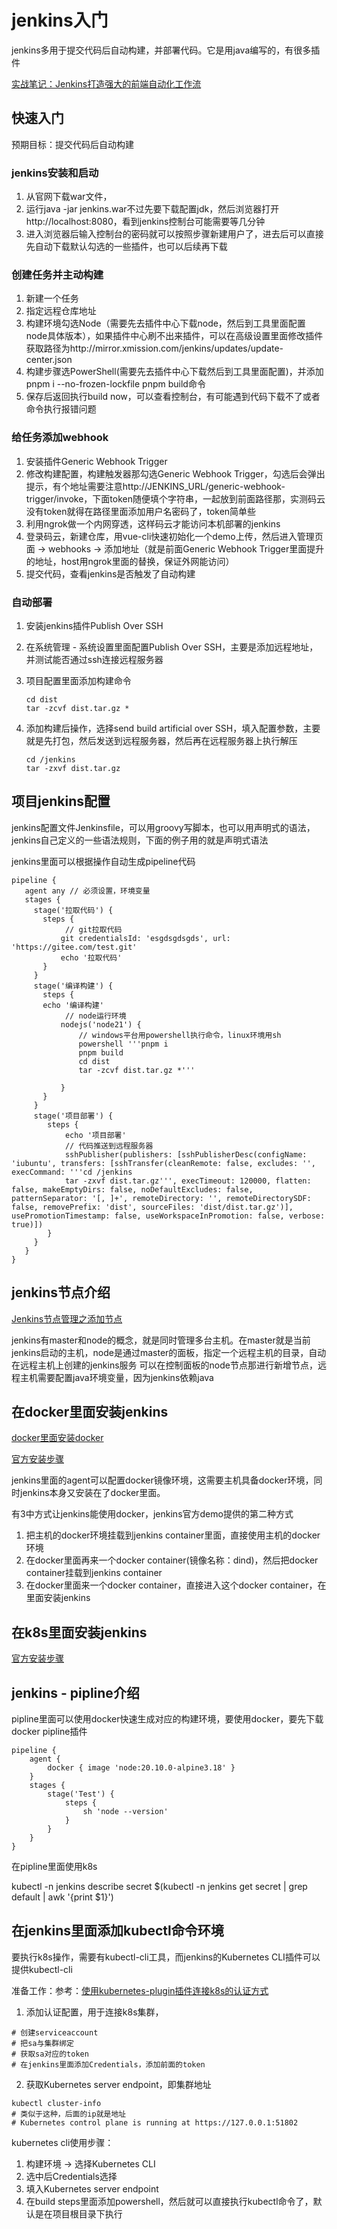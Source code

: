<!--
 * @Author: mazca z867982005@163.com
 * @Date: 2023-11-08 08:22:38
 * @LastEditors: mazca z867982005@163.com
 * @LastEditTime: 2023-11-20 11:04:49
 * @FilePath: \mmacchao.github.io\docs\前端基建\devOps\jenkins.md
 * @Description: 这是默认设置,请设置`customMade`, 打开koroFileHeader查看配置 进行设置: https://github.com/OBKoro1/koro1FileHeader/wiki/%E9%85%8D%E7%BD%AE
-->
# jenkins入门

jenkins多用于提交代码后自动构建，并部署代码。它是用java编写的，有很多插件


[实战笔记：Jenkins打造强大的前端自动化工作流](https://juejin.cn/post/6844903591417757710)

 ## 快速入门
 
预期目标：提交代码后自动构建

### jenkins安装和启动
1. 从官网下载war文件，
2. 运行java -jar jenkins.war不过先要下载配置jdk，然后浏览器打开http://localhost:8080，看到jenkins控制台可能需要等几分钟
3. 进入浏览器后输入控制台的密码就可以按照步骤新建用户了，进去后可以直接先自动下载默认勾选的一些插件，也可以后续再下载

### 创建任务并主动构建
1. 新建一个任务
2. 指定远程仓库地址
3. 构建环境勾选Node（需要先去插件中心下载node，然后到工具里面配置node具体版本），如果插件中心刷不出来插件，可以在高级设置里面修改插件获取路径为http://mirror.xmission.com/jenkins/updates/update-center.json
4. 构建步骤选PowerShell(需要先去插件中心下载然后到工具里面配置)，并添加pnpm i --no-frozen-lockfile  pnpm build命令
5. 保存后返回执行build now，可以查看控制台，有可能遇到代码下载不了或者命令执行报错问题

### 给任务添加webhook
1. 安装插件Generic Webhook Trigger
2. 修改构建配置，构建触发器那勾选Generic Webhook Trigger，勾选后会弹出提示，有个地址需要注意http://JENKINS_URL/generic-webhook-trigger/invoke，下面token随便填个字符串，一起放到前面路径那，实测码云没有token就得在路径里面添加用户名密码了，token简单些
3. 利用ngrok做一个内网穿透，这样码云才能访问本机部署的jenkins
4. 登录码云，新建仓库，用vue-cli快速初始化一个demo上传，然后进入管理页面 -> webhooks -> 添加地址（就是前面Generic Webhook Trigger里面提升的地址，host用ngrok里面的替换，保证外网能访问） 
5. 提交代码，查看jenkins是否触发了自动构建

### 自动部署
1. 安装jenkins插件Publish Over SSH
2. 在系统管理 - 系统设置里面配置Publish Over SSH，主要是添加远程地址，并测试能否通过ssh连接远程服务器
3. 项目配置里面添加构建命令 
    ```shell
    cd dist 
    tar -zcvf dist.tar.gz *
    ```
    
4. 添加构建后操作，选择send build artificial over SSH，填入配置参数，主要就是先打包，然后发送到远程服务器，然后再在远程服务器上执行解压
    ```shell
    cd /jenkins
    tar -zxvf dist.tar.gz
    ```


## 项目jenkins配置

jenkins配置文件Jenkinsfile，可以用groovy写脚本，也可以用声明式的语法，jenkins自己定义的一些语法规则，下面的例子用的就是声明式语法

jenkins里面可以根据操作自动生成pipeline代码
```
pipeline {
   agent any // 必须设置，环境变量
   stages {
     stage('拉取代码') {
       steps {
            // git拉取代码
           git credentialsId: 'esgdsgdsgds', url: 'https://gitee.com/test.git'
           echo '拉取代码'
       }
     }
     stage('编译构建') {
       steps {
       echo '编译构建'
            // node运行环境
           nodejs('node21') {
               // windows平台用powershell执行命令，linux环境用sh
               powershell '''pnpm i
               pnpm build
               cd dist
               tar -zcvf dist.tar.gz *'''

           }
       }
     }
     stage('项目部署') {
        steps {
            echo '项目部署'
            // 代码推送到远程服务器
            sshPublisher(publishers: [sshPublisherDesc(configName: 'iubuntu', transfers: [sshTransfer(cleanRemote: false, excludes: '', execCommand: '''cd /jenkins
            tar -zxvf dist.tar.gz''', execTimeout: 120000, flatten: false, makeEmptyDirs: false, noDefaultExcludes: false, patternSeparator: '[, ]+', remoteDirectory: '', remoteDirectorySDF: false, removePrefix: 'dist', sourceFiles: 'dist/dist.tar.gz')], usePromotionTimestamp: false, useWorkspaceInPromotion: false, verbose: true)])
        }
     }
   }
}
```

## jenkins节点介绍

[Jenkins节点管理之添加节点](https://blog.csdn.net/redrose2100/article/details/121548515)

jenkins有master和node的概念，就是同时管理多台主机。在master就是当前jenkins启动的主机，node是通过master的面板，指定一个远程主机的目录，自动在远程主机上创建的jenkins服务
可以在控制面板的node节点那进行新增节点，远程主机需要配置java环境变量，因为jenkins依赖java

## 在docker里面安装jenkins

[docker里面安装docker](https://www.cnblogs.com/anliven/p/13551614.html)

[官方安装步骤](https://www.jenkins.io/doc/book/installing/docker/)

jenkins里面的agent可以配置docker镜像环境，这需要主机具备docker环境，同时jenkins本身又安装在了docker里面。

有3中方式让jenkins能使用docker，jenkins官方demo提供的第二种方式
1. 把主机的docker环境挂载到jenkins container里面，直接使用主机的docker环境
2. 在docker里面再来一个docker container(镜像名称：dind)，然后把docker container挂载到jenkins container
3. 在docker里面来一个docker container，直接进入这个docker container，在里面安装jenkins


## 在k8s里面安装jenkins

[官方安装步骤](https://www.jenkins.io/doc/book/installing/kubernetes/)

## jenkins - pipline介绍

pipline里面可以使用docker快速生成对应的构建环境，要使用docker，要先下载docker pipline插件
```shell
pipeline {
    agent {
        docker { image 'node:20.10.0-alpine3.18' }
    }
    stages {
        stage('Test') {
            steps {
                sh 'node --version'
            }
        }
    }
}
```

在pipline里面使用k8s

kubectl -n jenkins describe secret $(kubectl -n jenkins get secret | grep default | awk '{print $1}')

## 在jenkins里面添加kubectl命令环境
要执行k8s操作，需要有kubectl-cli工具，而jenkins的Kubernetes CLI插件可以提供kubectl-cli

准备工作：参考：[使用kubernetes-plugin插件连接k8s的认证方式](https://www.cnblogs.com/deny/p/13848781.html)

1. 添加认证配置，用于连接k8s集群，
  ```
  # 创建serviceaccount
  # 把sa与集群绑定
  # 获取sa对应的token
  # 在jenkins里面添加Credentials，添加前面的token
  ```
2. 获取Kubernetes server endpoint，即集群地址
  ```shell
  kubectl cluster-info
  # 类似于这种，后面的ip就是地址
  # Kubernetes control plane is running at https://127.0.0.1:51802
  ```
kubernetes cli使用步骤：

1. 构建环境 -> 选择Kubernetes CLI
2. 选中后Credentials选择
3. 填入Kubernetes server endpoint
4. 在build steps里面添加powershell，然后就可以直接执行kubectl命令了，默认是在项目根目录下执行

